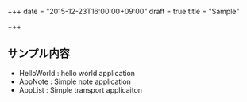 +++
date = "2015-12-23T16:00:00+09:00"
draft = true
title = "Sample"

+++

## サンプル内容

* HelloWorld : hello world application
* AppNote : Simple note application
* AppList : Simple transport applicaiton

